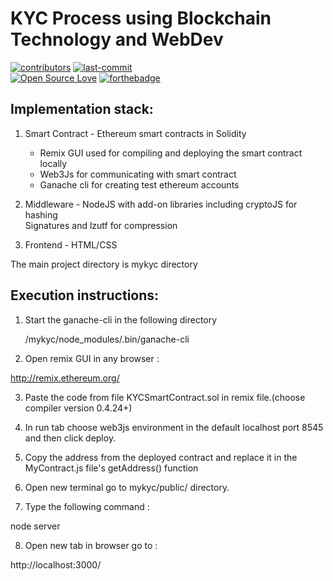 # KYC Process using Blockchain Technology and WebDev
[![contributors](https://img.shields.io/github/contributors/97balakrishnan/KYCBlockchain.svg)](https://img.shields.io/github/contributors/97balakrishnan/KYCBlockchain.svg)
[![last-commit](https://img.shields.io/github/last-commit/97balakrishnan/KYCBlockchain.svg)](https://img.shields.io/github/last-commit/97balakrishnan/KYCBlockchain.svg)
<br>
[![Open Source Love](https://badges.frapsoft.com/os/v2/open-source-150x25.png?v=103)](https://github.com/ellerbrock/open-source-badges/)
[![forthebadge](https://forthebadge.com/images/badges/built-with-love.svg)](https://forthebadge.com)

## Implementation stack:

1. Smart Contract - Ethereum smart contracts in Solidity
	- Remix GUI used for compiling and deploying the smart contract locally
	- Web3Js for communicating with smart contract
	- Ganache cli for creating test ethereum accounts 

2. Middleware - NodeJS with add-on libraries including cryptoJS for hashing  
                          Signatures and lzutf for compression

3. Frontend      - HTML/CSS 




The main project directory is  mykyc directory

## Execution instructions:

1. Start the ganache-cli in the following directory

	/mykyc/node_modules/.bin/ganache-cli

2. Open remix GUI in any browser :
	
http://remix.ethereum.org/

3. Paste the code from file KYCSmartContract.sol in remix file.(choose compiler version 0.4.24+)

4. In run tab choose web3js environment in the default localhost port 8545 and then click deploy.

5. Copy the address from the deployed contract and replace it in the MyContract.js file's getAddress() function

6. Open new terminal go to mykyc/public/ directory.

7. Type the following command :
	
node server

8. Open new tab in browser go to :
	
http://localhost:3000/


